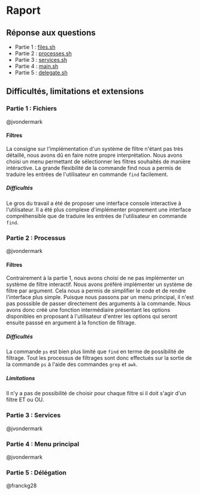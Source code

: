 # Raport

## Réponse aux questions

* Partie 1 : [files.sh](files.sh)
* Partie 2 : [processes.sh](processes.sh)
* Partie 3 : [services.sh](services.sh)
* Partie 4 : [main.sh](main.sh)
* Partie 5 : [delegate.sh](delegate.md)

## Difficultés, limitations et extensions

### Partie 1 : Fichiers

@jvondermark

#### **Filtres**

La consigne sur l'implémentation d'un système de filtre n'étant pas très détaillé, nous avons dû en faire notre propre interprétation.
Nous avons choisi un menu permettant de sélectionner les filtres souhaités de manière intéractive.
La grande flexibilité de la commande find nous a permis de traduire les entrées de l'utilisateur en commande `find` facilement.

##### **Difficultés**

Le gros du travail a été de proposer une interface console interactive à l'utilisateur.
Il a été plus complexe d'implémenter proprement une interface compréhensible que de traduire les entrées de l'utilisateur en commande `find`.

### Partie 2 : Processus

@jvondermark

#### **Filtres**

Contrairement à la partie 1, nous avons choisi de ne pas implémenter un système de filtre interactif.
Nous avons préféré implémenter un système de filtre par argument.
Cela nous a permis de simplifier le code et de rendre l'interface plus simple.
Puisque nous passons par un menu principal, il n'est pas posssible de passer directement des arguments à la commande.
Nous avons donc créé une fonction intermédiaire présentant les options disponibles en proposant à l'utilisateur d'entrer les options qui seront ensuite passsé en argument à la fonction de filtrage.

##### **Difficultés**

La commande `ps` est bien plus limité que `find` en terme de possibilité de filtrage.
Tout les processus de filtrages sont donc effectués sur la sortie de la commande `ps` à l'aide des commandes `grep` et `awk`.

##### **Limitations**

Il n'y a pas de possibilité de choisir pour chaque filtre si il doit s'agir d'un filtre ET ou OU.

### Partie 3 : Services

@jvondermark

### Partie 4 : Menu principal

@jvondermark

### Partie 5 : Délégation

@franckg28
